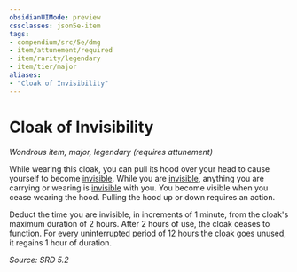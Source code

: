 ```yaml
---
obsidianUIMode: preview
cssclasses: json5e-item
tags:
- compendium/src/5e/dmg
- item/attunement/required
- item/rarity/legendary
- item/tier/major
aliases: 
- "Cloak of Invisibility"
---
```

# Cloak of Invisibility
*Wondrous item, major, legendary (requires attunement)*  


While wearing this cloak, you can pull its hood over your head to cause yourself to become [invisible](rules/conditions.md#Invisible). While you are [invisible](rules/conditions.md#Invisible), anything you are carrying or wearing is [invisible](rules/conditions.md#Invisible) with you. You become visible when you cease wearing the hood. Pulling the hood up or down requires an action.

Deduct the time you are invisible, in increments of 1 minute, from the cloak's maximum duration of 2 hours. After 2 hours of use, the cloak ceases to function. For every uninterrupted period of 12 hours the cloak goes unused, it regains 1 hour of duration.

*Source: SRD 5.2*